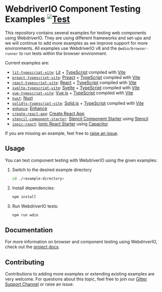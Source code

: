 # WebdriverIO Component Testing Examples [![Test](https://github.com/webdriverio/component-testing-examples/actions/workflows/test.yaml/badge.svg)](https://github.com/webdriverio/component-testing-examples/actions/workflows/test.yaml)

This repository contains several examples for testing web components using WebdriverIO. They are using different frameworks and set-ups and we will continue to add more examples as we improve support for more environments. All examples use WebdriverIO v8 and the `@wdio/browser-runner` to run tests within the browser environment.

Current examples are:

- [`lit-typescript-vite`](https://github.com/webdriverio/component-testing-examples/tree/main/lit-typescript-vite): [Lit](https://lit.dev/) + [TypeScript](https://www.typescriptlang.org/) compiled with [Vite](https://vitejs.dev/)
- [`preact-typescript-vite`](https://github.com/webdriverio/component-testing-examples/tree/main/preact-typescript-vite): [Preact](https://preactjs.com/) + [TypeScript](https://www.typescriptlang.org/) compiled with [Vite](https://vitejs.dev/)
- [`react-typescript-vite`](https://github.com/webdriverio/component-testing-examples/tree/main/react-typescript-vite): [React](https://reactjs.org/) + [TypeScript](https://www.typescriptlang.org/) compiled with [Vite](https://vitejs.dev/)
- [`svelte-typescript-vite`](https://github.com/webdriverio/component-testing-examples/tree/main/svelte-typescript-vite): [Svelte](https://svelte.dev/) + [TypeScript](https://www.typescriptlang.org/) compiled with [Vite](https://vitejs.dev/)
- [`vue-typescript-vite`](https://github.com/webdriverio/component-testing-examples/tree/main/vue-typescript-vite): [Vue.js](https://vuejs.org/) + [TypeScript](https://www.typescriptlang.org/) compiled with [Vite](https://vitejs.dev/)
- [`nuxt`](https://github.com/webdriverio/component-testing-examples/tree/main/nuxt): [Nuxt](https://nuxt.com/)
- [`solidjs-typescript-vite`](https://github.com/webdriverio/component-testing-examples/tree/main/solidjs-typescript-vite): [Solid.js](https://www.solidjs.com/) + [TypeScript](https://www.typescriptlang.org/) compiled with [Vite](https://vitejs.dev/)
- [`enhance`](https://github.com/webdriverio/component-testing-examples/tree/main/enhance): [Enhance](https://enhance.dev/docs/)
- [`create-react-app`](https://github.com/webdriverio/component-testing-examples/tree/main/create-react-app): [Create React App](https://create-react-app.dev/)
- [`stencil-component-starter`](https://github.com/webdriverio/component-testing-examples/tree/main/stencil-component-starter): [Stencil Component Starter](https://github.com/ionic-team/stencil-component-starter) using [Stencil](https://stenciljs.com/)
- [`ionic-react`](https://github.com/webdriverio/component-testing-examples/tree/main/ionic-react): [Ionic React Starter](https://ionicframework.com/docs/react) using [Capacitor](https://capacitorjs.com/)

If you are missing an example, feel free to [raise an issue](https://github.com/webdriverio/component-testing-examples/issues/new).

## Usage

You can test component testing with WebdriverIO using the given examples:

1. Switch to the desired example directory

    ```sh
    cd ./<example-directory>
    ```

1. Install dependencies:

    ```sh
    npm install
    ```

1. Run WebdriverIO tests:

    ```sh
    npm run wdio
    ```

## Documentation

For more information on browser and component testing using WebdriverIO, check out the [project docs](https://webdriver.io/).

## Contributing

Contributions to adding more examples or extending existing examples are very welcome. For questions about this topic, feel free to join our [Gitter Support Channel](https://gitter.im/webdriverio/webdriverio) or raise an issue.
